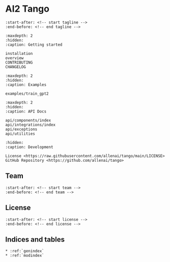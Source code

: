# **AI2 Tango**

```{include} ../../README.md
:start-after: <!-- start tagline -->
:end-before: <!-- end tagline -->
```

```{toctree}
:maxdepth: 2
:hidden:
:caption: Getting started

installation
overview
CONTRIBUTING
CHANGELOG
```

```{toctree}
:maxdepth: 2
:hidden:
:caption: Examples

examples/train_gpt2
```

```{toctree}
:maxdepth: 2
:hidden:
:caption: API Docs

api/components/index
api/integrations/index
api/exceptions
api/utilities
```

```{toctree}
:hidden:
:caption: Development

License <https://raw.githubusercontent.com/allenai/tango/main/LICENSE>
GitHub Repository <https://github.com/allenai/tango>
```

## Team

```{include} ../../README.md
:start-after: <!-- start team -->
:end-before: <!-- end team -->
```

## License

```{include} ../../README.md
:start-after: <!-- start license -->
:end-before: <!-- end license -->
```

## Indices and tables

```{eval-rst}
* :ref:`genindex`
* :ref:`modindex`
```
